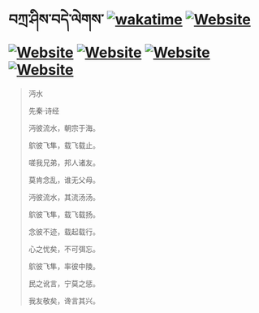 # བཀྲ་ཤིས་བདེ་ལེགས་	[![wakatime](https://wakatime.com/badge/user/5043ee4a-e361-4607-9d47-d557f2005d05.svg)](https://wakatime.com/@5043ee4a-e361-4607-9d47-d557f2005d05)	[![Website](https://img.shields.io/website?label=&up_color=orange&up_message=Tianchi&url=https%3A%2F%2Fshields.io)](https://tianchi.aliyun.com/home/science/scienceDetail?userId=1095279182618)	[![Website](https://img.shields.io/website?label=&up_color=green&up_message=Yuque&url=https%3A%2F%2Fshields.io)](https://www.yuque.com/ivanaxu)	[![Website](https://img.shields.io/website?label=&up_color=yellow&up_message=Leetcode&url=https%3A%2F%2Fshields.io)](https://leetcode.cn/u/ivanaxu)	[![Website](https://img.shields.io/website?label=&up_color=violet&up_message=AIstudio&url=https%3A%2F%2Fshields.io)](https://aistudio.baidu.com/aistudio/personalcenter/thirdview/979775)	[![Website](https://img.shields.io/website?label=&up_color=red&up_message=Gitee&url=https%3A%2F%2Fshields.io)](https://gitee.com/IvanaXu)
> 沔水
>
> 先秦·诗经
>
> 沔彼流水，朝宗于海。
> 
> 鴥彼飞隼，载飞载止。
> 
> 嗟我兄弟，邦人诸友。
> 
> 莫肯念乱，谁无父母。
> 
> 沔彼流水，其流汤汤。
> 
> 鴥彼飞隼，载飞载扬。
> 
> 念彼不迹，载起载行。
> 
> 心之忧矣，不可弭忘。
> 
> 鴥彼飞隼，率彼中陵。
> 
> 民之讹言，宁莫之惩。
> 
> 我友敬矣，谗言其兴。
